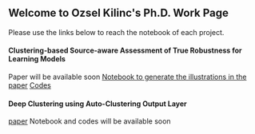 ## Welcome to Ozsel Kilinc's Ph.D. Work Page

Please use the links below to reach the notebook of each project.

#### Clustering-based Source-aware Assessment of True Robustness for Learning Models
Paper will be available soon
[Notebook to generate the illustrations in the paper](robustness.md)
[Codes](http://github.com/ozcell/phdwork/tree/master/robustness)

#### Deep Clustering using Auto-Clustering Output Layer
[paper](https://arxiv.org/pdf/1702.08648.pdf)
Notebook and codes will be available soon